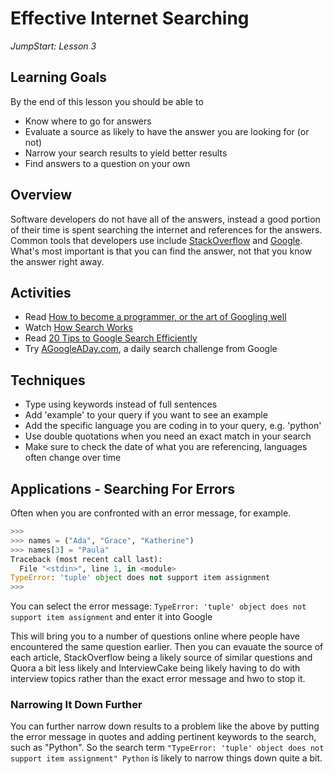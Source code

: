 # Effective Internet Searching

_JumpStart: Lesson 3_

## Learning Goals

By the end of this lesson you should be able to

- Know where to go for answers
- Evaluate a source as likely to have the answer you are looking for (or not)
- Narrow your search results to yield better results
- Find answers to a question on your own

## Overview

Software developers do not have all of the answers, instead a good portion of their time is spent searching the internet and references for the answers. Common tools that developers use include [StackOverflow](http://stackoverflow.com/) and [Google](http://google.com). What's most important is that you can find the answer, not that you know the answer right away.

## Activities

* Read [How to become a programmer, or the art of Googling well](https://okepi.wordpress.com/2014/08/21/how-to-become-a-programmer-or-the-art-of-googling-well/)
* Watch [How Search Works](https://www.youtube.com/watch?v=BNHR6IQJGZs)
* Read [20 Tips to Google Search Efficiently](http://www.lifehack.org/articles/technology/20-tips-use-google-search-efficiently.html)
* Try [AGoogleADay.com](http://www.agoogleaday.com/), a daily search challenge from Google

## Techniques

* Type using keywords instead of full sentences
* Add 'example' to your query if you want to see an example
* Add the specific language you are coding in to your query, e.g. 'python'
* Use double quotations when you need an exact match in your search
* Make sure to check the date of what you are referencing, languages often change over time

## Applications - Searching For Errors

Often when you are confronted with an error message, for example.

```python
>>> 
>>> names = ("Ada", "Grace", "Katherine")
>>> names[3] = "Paula"
Traceback (most recent call last):
  File "<stdin>", line 1, in <module>
TypeError: 'tuple' object does not support item assignment
>>> 
```

You can select the error message:  `TypeError: 'tuple' object does not support item assignment` and enter it into Google 

This will bring you to a number of questions online where people have encountered the same question earlier.  Then you can evauate the source of each article, StackOverflow being a likely source of similar questions and Quora a bit less likely and InterviewCake being likely having to do with interview topics rather than the exact error message and hwo to stop it.

### Narrowing It Down Further

You can further narrow down results to a problem like the above by putting the error message in quotes and adding pertinent keywords to the search, such as "Python".  So the search term `"TypeError: 'tuple' object does not support item assignment" Python` is likely to narrow things down quite a bit.
